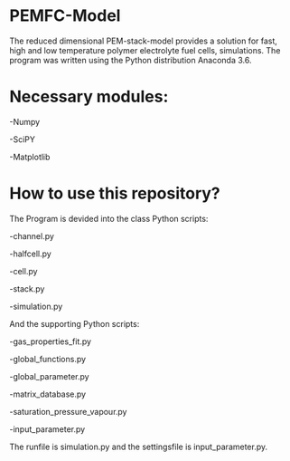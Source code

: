 # PEMFC-Model
The reduced dimensional PEM-stack-model provides a solution for fast, high and low temperature polymer electrolyte fuel cells, simulations. The program was written using the Python distribution Anaconda 3.6. 


# Necessary modules:
-Numpy

-SciPY

-Matplotlib


# How to use this repository?
The Program is devided into the class Python scripts:

-channel.py

-halfcell.py

-cell.py

-stack.py

-simulation.py


And the supporting Python scripts:

-gas_properties_fit.py

-global_functions.py

-global_parameter.py

-matrix_database.py

-saturation_pressure_vapour.py

-input_parameter.py


The runfile is simulation.py and the settingsfile is input_parameter.py.
